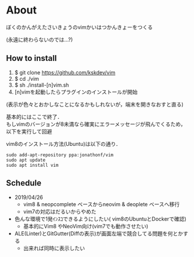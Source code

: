 # About
ぼくのかんがえたさいきょうのvimかいはつかんきょーをつくる

(永遠に終わらないのでは...?)

## How to install
1. $ git clone https://github.com/kskdev/vim
2. $ cd ./vim
3. $ sh ./install-[n]vim.sh
4. [n]vimを起動したらプラグインのインストールが開始

(表示が色々とおかしなことになるかもしれないが，端末を開きなおすと直る)

基本的にはここで終了． <br>
もしvimのバージョンが8未満なら確実にエラーメッセージが飛んでくるため，以下を実行して回避<br>

vim8のインストール方法(Ubuntu)は以下の通り．
```
sudo add-apt-repository ppa:jonathonf/vim
sudo apt update
sudo apt install vim
```


## Schedule
- 2019/04/26
  - vim8 & neopcomplete ベースからneovim & deoplete ベースへ移行
  - vim7の対応はだるいからやめた
- 色んな環境で1発ｲﾝｽｺできるようにしたい( vim8のUbuntuとDockerで確認)
  - 基本的にVim8 やNeoVim向け(vim7でも動作させたい)
- ALE(Linter)とGitGutter(Diffの表示)が画面左端で競合してる問題を何とかする
  - 出来れば同時に表示したい
